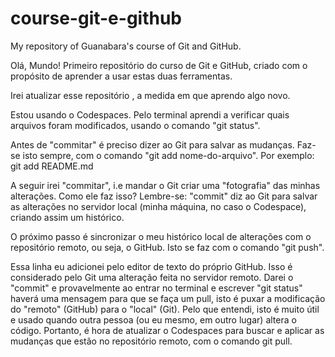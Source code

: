 # course-git-e-github
My repository of Guanabara's course of Git and GitHub.

Olá, Mundo! Primeiro repositório do curso de Git e GitHub, criado com o propósito de aprender a usar estas duas ferramentas.

Irei atualizar esse repositório , a medida em que aprendo algo novo.

Estou usando o Codespaces. Pelo terminal aprendi a verificar quais arquivos foram modificados, usando o comando "git status". 

Antes de "commitar" é preciso dizer ao Git para salvar as mudanças. Faz-se isto sempre, com o comando "git add nome-do-arquivo". Por exemplo: git add README.md

A seguir irei "commitar", i.e mandar o Git criar uma "fotografia" das minhas alterações. Como ele faz isso? Lembre-se: "commit" diz ao Git para salvar as alterações no servidor local (minha máquina, no caso o Codespace), criando assim um histórico.

O próximo passo é sincronizar o meu histórico local de alterações com o repositório remoto, ou seja, o GitHub. Isto se faz com o comando "git push".

Essa linha eu adicionei pelo editor de texto do próprio GitHub. Isso é considerado pelo Git uma alteração feita no servidor remoto. Darei o "commit" e provavelmente ao entrar no terminal e escrever "git status" haverá uma mensagem para que se faça um pull, isto é puxar a modificação do "remoto" (GitHub) para o "local" (Git). Pelo que entendi, isto é muito útil e usado quando outra pessoa (ou eu mesmo, em outro lugar) altera o código. Portanto, é hora de atualizar o Codespaces para buscar e aplicar as mudanças que estão no repositório remoto, com o comando git pull.
